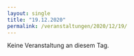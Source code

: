 ```yaml
---
layout: single
title: "19.12.2020"
permalink: /veranstaltungen/2020/12/19/
---
```


Keine Veranstaltung an diesem Tag.
